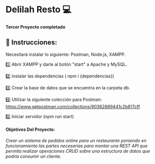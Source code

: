 # Delilah Resto :computer:

#### Tercer Proyecto completado

## :red_circle: Instrucciones:

Necesitará instalar lo siguiente: Postman, Node.js, XAMPP.

:one: Abrir XAMPP y darle al botón "start" a Apache y MySQL.

:two: instalar las dependencias ( npm i {dependencias})

:three: Crear la base de datos que se encuentra en la carpeta db.

:four: Utilizar la siguiente colección para Postman: https://www.getpostman.com/collections/90362889441c2b817cff

:five: Iniciar servidor (npm run start)

#### Objetivos Del Proyecto:

_Crear un sistema de pedidos online para un restaurante poniendo en funcionamiento las partes necesarias para montar una REST API que permita realizar operaciones CRUD sobre una estructura de datos que podría consumir un cliente._
